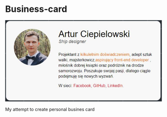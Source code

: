 # Business-card

![Homepage screenshot](img/README.JPG)

My attempt to create personal busines card
